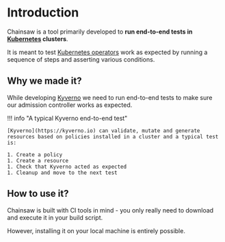 # Introduction

Chainsaw is a tool primarily developed to **run end-to-end tests in [Kubernetes](https://kubernetes.io) clusters**.

It is meant to test [Kubernetes operators](https://kubernetes.io/docs/concepts/extend-kubernetes/operator) work as expected by running a sequence of steps and asserting various conditions.

## Why we made it?

While developing [Kyverno](https://kyverno.io) we need to run end-to-end tests to make sure our admission controller works as expected.

!!! info "A typical Kyverno end-to-end test"

    [Kyverno](https://kyverno.io) can validate, mutate and generate resources based on policies installed in a cluster and a typical test is:

    1. Create a policy
    1. Create a resource
    1. Check that Kyverno acted as expected
    1. Cleanup and move to the next test

## How to use it?

Chainsaw is built with CI tools in mind - you only really need to download and execute it in your build script.

However, installing it on your local machine is entirely possible.
